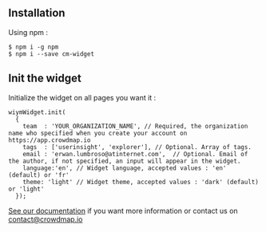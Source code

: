 ## Installation

Using npm :

```
$ npm i -g npm
$ npm i --save cm-widget
```

## Init the widget

Initialize the widget on all pages you want it :

```
wiymWidget.init(
  {
    team  : 'YOUR_ORGANIZATION_NAME', // Required, the organization name who specified when you create your account on https://app.crowdmap.io
    tags  : ['userinsight', 'explorer'], // Optional. Array of tags.
    email : 'erwan.lumbroso@atinternet.com',  // Optional. Email of the author, if not specified, an input will appear in the widget.
    language:'en', // Widget language, accepted values : 'en' (default) or 'fr'
    theme: 'light' // Widget theme, accepted values : 'dark' (default) or 'light'
  });
```

[See our documentation](https://crowdmapsupport.gitbook.io/knowledgebase/collect-feedback/widget "Crowdmap - Knowledge base") if you want more information or contact us on contact@crowdmap.io
